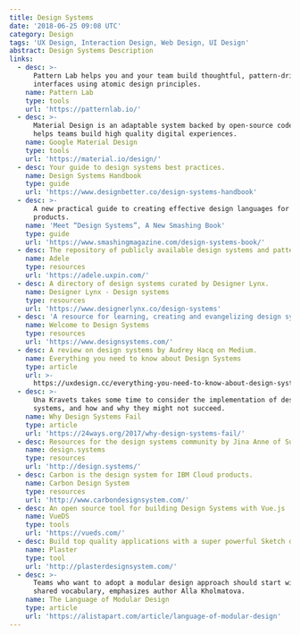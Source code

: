 ```yaml
---
title: Design Systems
date: '2018-06-25 09:08 UTC'
category: Design
tags: 'UX Design, Interaction Design, Web Design, UI Design'
abstract: Design Systems Description
links:
  - desc: >-
      Pattern Lab helps you and your team build thoughtful, pattern-driven user
      interfaces using atomic design principles.
    name: Pattern Lab
    type: tools
    url: 'https://patternlab.io/'
  - desc: >-
      Material Design is an adaptable system backed by open-source code that
      helps teams build high quality digital experiences.
    name: Google Material Design
    type: tools
    url: 'https://material.io/design/'
  - desc: Your guide to design systems best practices.
    name: Design Systems Handbook
    type: guide
    url: 'https://www.designbetter.co/design-systems-handbook'
  - desc: >-
      A new practical guide to creating effective design languages for digital
      products.
    name: 'Meet “Design Systems”, A New Smashing Book'
    type: guide
    url: 'https://www.smashingmagazine.com/design-systems-book/'
  - desc: The repository of publicly available design systems and pattern libraries.
    name: Adele
    type: resources
    url: 'https://adele.uxpin.com/'
  - desc: A directory of design systems curated by Designer Lynx.
    name: Designer Lynx - Design systems
    type: resources
    url: 'https://www.designerlynx.co/design-systems'
  - desc: 'A resource for learning, creating and evangelizing design systems.'
    name: Welcome to Design Systems
    type: resources
    url: 'https://www.designsystems.com/'
  - desc: A review on design systems by Audrey Hacq on Medium.
    name: Everything you need to know about Design Systems
    type: article
    url: >-
      https://uxdesign.cc/everything-you-need-to-know-about-design-systems-54b109851969
  - desc: >-
      Una Kravets takes some time to consider the implementation of design
      systems, and how and why they might not succeed.
    name: Why Design Systems Fail
    type: article
    url: 'https://24ways.org/2017/why-design-systems-fail/'
  - desc: Resources for the design systems community by Jina Anne of Sushi & Robots
    name: design.systems
    type: resources
    url: 'http://design.systems/'
  - desc: Carbon is the design system for IBM Cloud products.
    name: Carbon Design System
    type: resources
    url: 'http://www.carbondesignsystem.com/'
  - desc: An open source tool for building Design Systems with Vue.js
    name: VueDS
    type: tools
    url: 'https://vueds.com/'
  - desc: Build top quality applications with a super powerful Sketch design system
    name: Plaster
    type: tool
    url: 'http://plasterdesignsystem.com/'
  - desc: >-
      Teams who want to adopt a modular design approach should start with a
      shared vocabulary, emphasizes author Alla Kholmatova.
    name: The Language of Modular Design
    type: article
    url: 'https://alistapart.com/article/language-of-modular-design'
---
```



